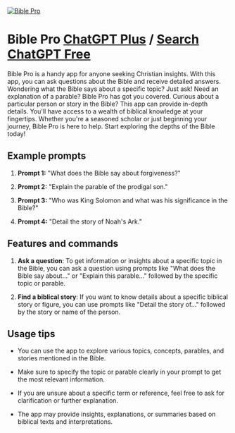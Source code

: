
[![Bible Pro](https://files.oaiusercontent.com/file-nIsrDpPz43H4C6aqmShMuVhc?se=2123-10-17T06%3A20%3A50Z&sp=r&sv=2021-08-06&sr=b&rscc=max-age%3D31536000%2C%20immutable&rscd=attachment%3B%20filename%3Dd986e4f5-3351-47e1-9053-f58460c6526b.png&sig=Dhf2dWsijd7R/WwawPuJ/Ql7LZr8MLN9HUFQEtDgFpo%3D)](https://chat.openai.com/g/g-mAtWP25fm-bible-pro)

# Bible Pro [ChatGPT Plus](https://chat.openai.com/g/g-mAtWP25fm-bible-pro) / [Search ChatGPT Free](https://gptcall.net/index.html#/?search=Bible%20Pro)

Bible Pro is a handy app for anyone seeking Christian insights. With this app, you can ask questions about the Bible and receive detailed answers. Wondering what the Bible says about a specific topic? Just ask! Need an explanation of a parable? Bible Pro has got you covered. Curious about a particular person or story in the Bible? This app can provide in-depth details. You'll have access to a wealth of biblical knowledge at your fingertips. Whether you're a seasoned scholar or just beginning your journey, Bible Pro is here to help. Start exploring the depths of the Bible today!

## Example prompts

1. **Prompt 1:** "What does the Bible say about forgiveness?"

2. **Prompt 2:** "Explain the parable of the prodigal son."

3. **Prompt 3:** "Who was King Solomon and what was his significance in the Bible?"

4. **Prompt 4:** "Detail the story of Noah's Ark."

## Features and commands

1. **Ask a question**: To get information or insights about a specific topic in the Bible, you can ask a question using prompts like "What does the Bible say about..." or "Explain this parable..." followed by the specific topic or parable.

2. **Find a biblical story**: If you want to know details about a specific biblical story or figure, you can use prompts like "Detail the story of..." followed by the story or name of the person.

## Usage tips

- You can use the app to explore various topics, concepts, parables, and stories mentioned in the Bible.

- Make sure to specify the topic or parable clearly in your prompt to get the most relevant information.

- If you are unsure about a specific term or reference, feel free to ask for clarification or further explanation.

- The app may provide insights, explanations, or summaries based on biblical texts and interpretations.


